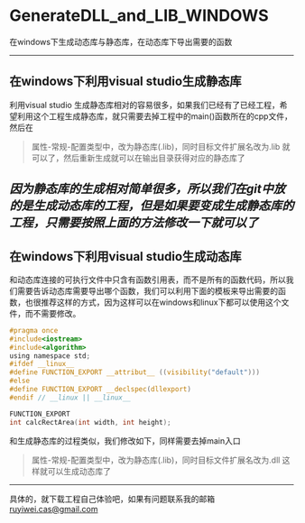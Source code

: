 # GenerateDLL_and_LIB_WINDOWS
在windows下生成动态库与静态库，在动态库下导出需要的函数

---
## 在windows下利用visual studio生成静态库

利用visual studio 生成静态库相对的容易很多，如果我们已经有了已经工程，希望利用这个工程生成静态库，就只需要去掉工程中的main()函数所在的cpp文件，然后在
> 属性-常规-配置类型中，改为静态库(.lib)，同时目标文件扩展名改为.lib
就可以了，然后重新生成就可以在输出目录获得对应的静态库了

*因为静态库的生成相对简单很多，所以我们在git中放的是生成动态库的工程，但是如果要变成生成静态库的工程，只需要按照上面的方法修改一下就可以了*
---
## 在windows下利用visual studio生成动态库

和动态库连接的可执行文件中只含有函数引用表，而不是所有的函数代码，所以我们需要告诉动态库需要导出哪个函数，我们可以利用下面的模板来导出需要的函数，也很推荐这样的方式，因为这样可以在windows和linux下都可以使用这个文件，而不需要修改。
```c
#pragma once
#include<iostream>
#include<algorithm>
using namespace std;
#ifdef __linux__
#define FUNCTION_EXPORT __attribut__ ((visibility("default")))
#else
#define FUNCTION_EXPORT __declspec(dllexport)
#endif // __linux || __linux__

FUNCTION_EXPORT
int calcRectArea(int width, int height);
```
和生成静态库的过程类似，我们修改如下，同样需要去掉main入口
>属性-常规-配置类型中，改为静态库(.lib)，同时目标文件扩展名改为.dll
这样就可以生成动态库了

---
具体的，就下载工程自己体验吧，如果有问题联系我的邮箱 ruyiwei.cas@gmail.com
